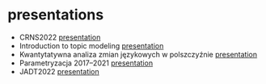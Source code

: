 # presentations



* CRNS2022 [presentation](https://computationalstylistics.github.io/presentations/CRNS2022/)
* Introduction to topic modeling [presentation](https://computationalstylistics.github.io/presentations/topic_modeling_intro/)
* Kwantytatywna analiza zmian językowych w polszczyźnie [presentation](https://computationalstylistics.github.io/presentations/diachronia_piotrowski_sredniopolski/)
* Parametryzacja 2017–2021 [presentation](https://computationalstylistics.github.io/presentations/parametryzacja/)
* JADT2022 [presentation](https://computationalstylistics.github.io/presentations/jadt2022)






